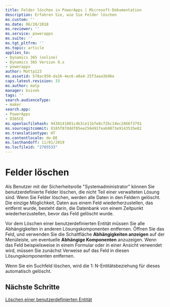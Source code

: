```yaml
---
title: Felder löschen in PowerApps | Microsoft-Dokumentation
description: Erfahren Sie, wie Sie Felder löschen
ms.custom: ''
ms.date: 06/20/2018
ms.reviewer: ''
ms.service: powerapps
ms.suite: ''
ms.tgt_pltfrm: ''
ms.topic: article
applies_to:
- Dynamics 365 (online)
- Dynamics 365 Version 9.x
- powerapps
author: Mattp123
ms.assetid: 578ac950-da16-4ec6-a0a4-25f3aaa3b96e
caps.latest.revision: 33
ms.author: matp
manager: kvivek
tags: ''
search.audienceType:
- maker
search.app:
- PowerApps
- D365CE
ms.openlocfilehash: 9438141001c4b3ce11bfe8c72bc14ec2866f3791
ms.sourcegitcommit: 8185f87dddf05ee256491feab9873e9143535e02
ms.translationtype: HT
ms.contentlocale: de-DE
ms.lasthandoff: 11/01/2019
ms.locfileid: "2705533"
---
```

# <a name="delete-fields"></a>Felder löschen

<a name="BKMK_DeletingFields"></a>   
 
 Als Benutzer mit der Sicherheitsrolle "Systemadministrator" können Sie benutzerdefinierte Felder löschen, die nicht Teil einer verwalteten Lösung sind. Wenn Sie Felder löschen, werden alle Daten in den Feldern gelöscht. Die einzige Möglichkeit, Daten aus einem Feld wiederherzustellen, das entfernt wurde, besteht darin, die Datenbank von einem Zeitpunkt wiederherzustellen, bevor das Feld gelöscht wurde.  
  
 Vor dem Löschen einer benutzerdefinierten Entität müssen Sie alle Abhängigkeiten in anderen Lösungskomponenten entfernen. Öffnen Sie das Feld, und verwenden Sie die Schaltfläche **Abhängigkeiten anzeigen** auf der Menüleiste, um eventuelle **Abhängige Komponenten** anzuzeigen. Wenn das Feld beispielsweise in einem Formular oder in einer Ansicht verwendet wird, müssen Sie zunächst Verweise auf das Feld in diesen Lösungskomponenten entfernen.  
  
 Wenn Sie ein Suchfeld löschen, wird die 1: N-Entitätsbeziehung für dieses automatisch gelöscht.  

 ## <a name="next-steps"></a>Nächste Schritte

 [Löschen einer benutzerdefinierten Entität](data-platform-delete-entity.md)
